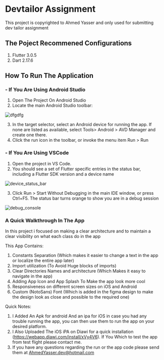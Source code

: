 # Devtailor Assignment

This project is copyrighted to Ahmed Yasser and only used for submitting dev tailor assignment

## The Poject Recommened Configurations

1) Flutter 3.0.5
2) Dart 2.17.6

## How To Run The Application

### **- If You Are Using Android Studio**

1) Open The Project On Android Studio
2) Locate the main Android Studio toolbar:

  ![dfgdfg](https://user-images.githubusercontent.com/26207361/182769167-03265e0f-d5b0-4b57-ac99-5496a29985d5.jpg)
 
3) In the target selector, select an Android device for running the app. If none are listed as available, select Tools> Android > AVD Manager and create one there.
4) Click the run icon in the toolbar, or invoke the menu item Run > Run


### **- If You Are Using VSCode**

1) Open the project in VS Code.
2) You should see a set of Flutter specific entries in the status bar, including a Flutter SDK version and a device name

![device_status_bar](https://user-images.githubusercontent.com/26207361/182769861-3feadcd8-7710-4f3d-bc79-a54a8a233525.png)

3) Click Run > Start Without Debugging in the main IDE window, or press Ctrl+F5. The status bar turns orange to show you are in a debug session
   
![debug_console](https://user-images.githubusercontent.com/26207361/182770091-18ad2e84-375f-4e34-b24d-3273084aeba0.png)


### A Quick Walkthrough In The App

In this project i focused on making a clear architecture and to maintain a clear visibility on what each class do in the app

This App Contains:
1) Constants Separation (Which makes it easier to change a text in the app or localize the entire app later)
2) Import utilization (To Avoid Huge blocks of imports)
3) Clear Directories Names and architecture (Which Makes it easy to navigate in the app)
4) Adding App Icon and App Splash To Make the app look more cool
5) Responsiveness on different screen sizes on iOS and Android
6) Custom (NotoSans) Font (Which is added in the figma design to make the design look as close and possible to the required one)

Quick Notes:
1) I Added An Apk for android And an ipa for iOS in case you had any trouble running the app, you can then use them to run the app on your desired platform.
2) I Also Uploaded The iOS iPA on Diawi for a quick installation (https://webapp.diawi.com/install/xVy4V6). If You Which to test the app from test flight please contact me.
2) If you have any questions regarding the run or the app code please send them at AhmedYasser.dev@hotmail.com


